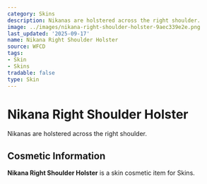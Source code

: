 ```yaml
---
category: Skins
description: Nikanas are holstered across the right shoulder.
image: ../images/nikana-right-shoulder-holster-9aec339e2e.png
last_updated: '2025-09-17'
name: Nikana Right Shoulder Holster
source: WFCD
tags:
- Skin
- Skins
tradable: false
type: Skin
---
```


# Nikana Right Shoulder Holster

Nikanas are holstered across the right shoulder.

## Cosmetic Information

**Nikana Right Shoulder Holster** is a skin cosmetic item for Skins.

